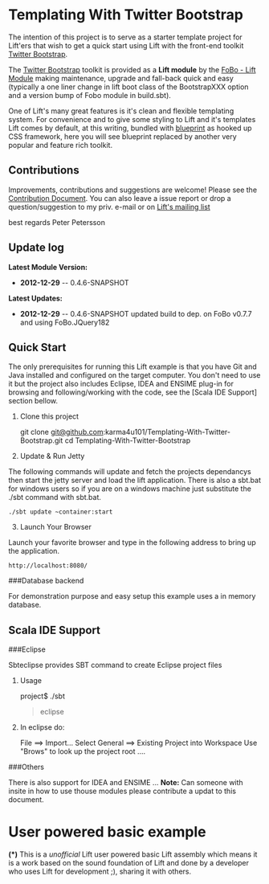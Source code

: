 Templating With Twitter Bootstrap
=================================
 
The intention of this project is to serve as a starter template project for Lift'ers that wish to get a quick start using Lift with 
the front-end toolkit [Twitter Bootstrap](http://twitter.github.com/bootstrap/). 

The [Twitter Bootstrap](http://twitter.github.com/bootstrap/) toolkit is provided as a **Lift module** by the [FoBo - Lift Module](https://github.com/karma4u101/FoBo) making maintenance, upgrade and fall-back quick and easy (typically a one liner change in lift boot class of the BootstrapXXX option and a version bump of Fobo module in build.sbt). 
  
One of Lift's many great features is it's clean and flexible templating system. For convenience and to give some styling 
to Lift and it's templates Lift comes by default, at this writing, bundled with [blueprint](http://blueprintcss.org/) as hooked 
up CSS framework, here you will see blueprint replaced by another very popular and feature rich toolkit. 

Contributions
-------------
Improvements, contributions and suggestions are welcome! Please see the [Contribution Document](https://github.com/karma4u101/Templating-With-Twitter-Bootstrap/blob/master/CONTRIBUTING.md). You can also leave a issue report or drop a question/suggestion to my priv. e-mail or on [Lift's mailing list](http://groups.google.com/group/liftweb/) 


best regards Peter Petersson 

Update log
----------

**Latest Module Version:** 
- **2012-12-29** -- 0.4.6-SNAPSHOT

**Latest Updates:**
- **2012-12-29** -- 0.4.6-SNAPSHOT updated build to dep. on FoBo v0.7.7 and using FoBo.JQuery182

Quick Start
-----------
The only prerequisites for running this Lift example is that you have Git and Java installed and configured on the target computer.
You don't need to use it but the project also includes Eclipse, IDEA and ENSIME plug-in for browsing and following/working with the code, see the [Scala IDE Support] section bellow.   
 

1) Clone this project

	git clone git@github.com:karma4u101/Templating-With-Twitter-Bootstrap.git
	cd Templating-With-Twitter-Bootstrap

2) Update & Run Jetty

The following commands will update and fetch the projects dependancys then start the jetty server and load the lift application. 
There is also a sbt.bat for windows users so if you are on a windows machine just substitute the ./sbt command with sbt.bat.

	./sbt update ~container:start

3) Launch Your Browser

Launch your favorite browser and type in the following address to bring up the application.
	
	http://localhost:8080/

###Database backend

For demonstration purpose and easy setup this example uses a in memory database. 

Scala IDE Support 
-----------------

###Eclipse 

Sbteclipse provides SBT command to create Eclipse project files

1) Usage

	project$ ./sbt
	> eclipse 

2) In eclipse do: 

	File ==> Import...
	Select General ==> Existing Project into Workspace 
	Use "Brows" to look up the project root ....

###Others

There is also support for IDEA and ENSIME ... 
**Note:** Can someone with insite in how to use thouse modules please contribute a updat to this document.

User powered basic example 
==========================
**(*)** This is a _unofficial_ Lift user powered basic Lift assembly which means it is a work based on the 
sound foundation of Lift and done by a developer who uses Lift for development ;), sharing it with others.
